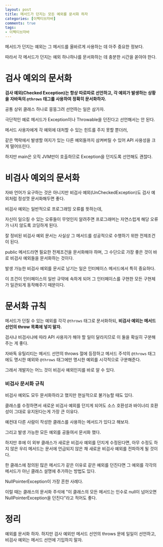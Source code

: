 ```yaml
---
layout: post
title: 메서드가 던지는 모든 예외를 문서화 하자
categories: [이펙티브자바]
comments: true 
tags:
- 이펙티브자바
---
```




메서드가 던지는 예외는 그 메서드를 올바르게 사용하는 데 아주 중요한 정보다.

따라서 각 메서드가 던지는 예외 하나하나를 문서화하는 데 충분한 시간을 쏟아야 한다. 

# 검사 예외의 문서화

**검사 예외(Checked Exception)는 항상 따로따로 선언하고, 각 예외가 발생하는 상황을 자바독의 `@throws` 태그를 사용하여 정확히 문서화하자.**

공통 상위 클래스 하나로 뭉뚱그려 선언하는 일은 삼가자.

극단적인 예로 메서드가 Exception이나 Throwable을 던진다고 선언해서는 안 된다.

메서드 사용자에게 각 예외에 대처할 수 있는 힌트를 주지 못할 뿐더러,

같은 맥락에서 발생할 여지가 있는 다른 예외들까지 삼켜버릴 수 있어 API 사용성을 크게 떨어뜨린다.

하지만 main은 오직 JVM만이 호출하므로 Exception을 던지도록 선언해도 괜찮다.



# 비검사 예외의 문서화

자바 언어가 요구하는 것은 아니지만 비검사 예외(UnCheckedException)도 검사 예외처럼 정성껏 문서화해두면 좋다.

비검사 예외는 일반적으로 프로그래밍 오류를 뜻하는데,

자신이 일으킬 수 있는 오류들이 무엇인지 알려주면 프로그래머는 자연스럽게 해당 오류가 나지 않도록 코딩하게 된다.

잘 정비된 비검사 예외 문서는 사실상 그 메서드를 성공적으로 수행하기 위한 전제조건이 된다.

public 메서드라면 필요한 전제조건을 문서화해야 하며, 그 수단으로 가장 좋은 것이 바로 비검사 예외들을 문서화하는 것이다.

발생 가능한 비검사 예외를 문서로 남기는 일은 인터페이스 메서드에서 특히 중요하다.

이 조건이 인터페이스의 일반 규약에 속하게 되어 그 인터페이스를 구현한 모든 구현체가 일관되게 동작해주기 때문이다.



# 문서화 규칙

메서드가 던질 수 있는 예외를 각각 `@throws` 태그로 문서화하되, **비검사 예외는 메서드 선언의 throw 목록에 넣지 말자.**

검사냐 비검사냐에 따라 API 사용자가 해야 할 일이 달라지므로 이 둘을 확실히 구분해주는 게 좋다.

자바독 유틸리티는 메서드 선언의 throws 절에 등장하고 메서드 주석의 `@throws`  태그에도 명시한 예외와 `@throws` 태그에만 명시한 예외를 시각적으로 구분해준다. 

그래서 개발자는 어느 것이 비검사 예외인지를 바로 알 수 있다.



### 비검사 문서화 규칙

비검사 예외도 모두 문서화하라고 했지만 현실적으로 불가능할 때도 있다.

클래스를 수정하면서 새로운 비검사 예외를 던지게 되어도 소스 호환성과 바이너리 호환성이 그대로 유지된다는게 가장 큰 이유다.

예컨대 다른 사람이 작성한 클래스를 사용하는 메서드가 있다고 해보자. 

그리고 발생 가능한 모든 예외를 공들여서 문서화 했다.

하지만 후에 이 외부 클래스가 새로운 비검사 예외를 던지게 수정된다면, 아무 수정도 하지 않은 우리 메서드는 문서에 언급되지 않은 채 새로운 비검사 예외를 전파하게 될 것이다.

한 클래스에 정의된 많은 메서드가 같은 이유로 같은 예외를 던진다면 그 예외를 각각의 메서드가 아닌 클래스 설명에 추가하는 방법도 있다.

NullPointerException이 가장 흔한 사례다.

이럴 때는 클래스의 문서화 주석에 "이 클래스의 모든 메서드는 인수로 null이 넘어오면 NullPointerException을 던진다"라고 적어도 좋다. 



# 정리

예외를 문서화 하자. 하지만 검사 예외만 메서드 선언의 throws 문에 일일이 선언하고, 비검사 예외는 메서드 선언에 기입하지 말자.
